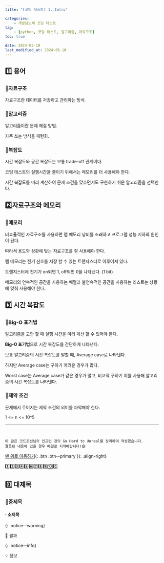 ```yaml
---
title: "[코딩 테스트] 1. Intro"

categories: 
    - 개발남노씨 코딩 테스트
tag: 
    - [python, 코딩 테스트, 알고리즘, 자료구조]
toc: true

date: 2024-05-10
last_modified_at: 2024-05-10
---
```


## 1️⃣ 용어

### 🔸자료구조

자료구조란 데이터를 저장하고 관리하는 방식.



### 🔸알고리즘

알고리즘이란 문제 해결 방법.

자주 쓰는 방식을 패턴화.



### 🔸복잡도

시간 복잡도와 공간 복잡도는 보통 trade-off 관계이다.

코딩 테스트의 실행시간을 줄이기 위해서는 메모리를 더 사용해야 한다.

시간 복잡도를 미리 계산하여 문제 조건을 맞추면서도 구현하기 쉬운 알고리즘을 선택한다.



## 2️⃣자료구조와 메모리

### 🔸메모리

비효율적인 자료구조를 사용하면 램 메모리 낭비를 초래하고 프로그램 성능 저하의 원인이 된다.

따라서 용도와 상황에 맞는 자료구조를 잘 사용해야 한다.

램 메모리는 전기 신호를 저장 할 수 있는 트랜지스터로 이루어져 있다.

트랜지스터에 전기가 on되면 1, off되면 0을 나타낸다. (1 bit)

메모리의 연속적인 공간을 사용하는 배열과 불연속적인 공간을 사용하는 리스트는 상황에 맞춰 사용해야 한다.



## 3️⃣ 시간 복잡도

### 🔸Big-O 표기법

알고리즘을 고안 할 때 실행 시간을 미리 계산 할 수 있어야 한다.

**Big-O 표기법**으로 시간 복잡도를 간단하게 나타낸다.

보통 알고리즘의 시간 복잡도를 말할 때, Average case로 나타낸다.

하지만 Average case는 구하기 어려운 경우가 많다.

Worst case는 Average case가 같은 경우가 많고, 비교적 구하기 이를 사용해 알고리즘의 시간 복잡도를 나타낸다.



### 🔸제약 조건

문제에서 주어지는 제약 조건의 의미를 파악해야 한다.

1 <= n <= 10^5








***

<br>

    이 글은 코드조선님의 인프런 강의 Go Hard to Unreal를 정리하여 작성했습니다.
    잘못된 내용이 있을 경우 메일로 지적바랍니다!😄

[맨 위로 이동하기](#){: .btn .btn--primary }{: .align-right}





1️⃣2️⃣3️⃣4️⃣5️⃣6️⃣7️⃣8️⃣9️⃣🔟0️⃣



## 0️⃣ 대제목



### 🔸중제목



#### ·  소제목



{: .notice--warning}

🚀 결과

{: .notice--info}

💡 정보